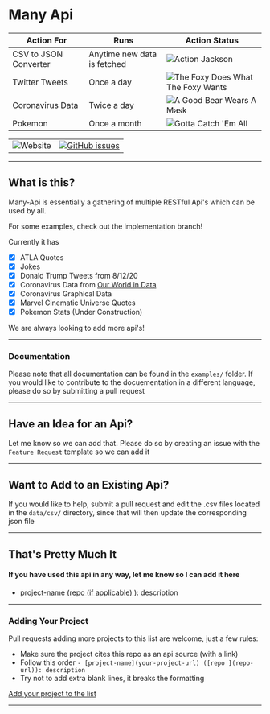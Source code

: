 # Many Api

| Action For | Runs | Action Status |
| --- | --- | --- |
| CSV to JSON Converter | Anytime new data is fetched | ![Action Jackson](https://github.com/Maanuj-Vora/Many-Api/workflows/Action%20Jackson/badge.svg) |
| Twitter Tweets | Once a day | ![The Foxy Does What The Foxy Wants](https://github.com/Maanuj-Vora/Many-Api/workflows/The%20Foxy%20Does%20What%20The%20Foxy%20Wants/badge.svg) |
| Coronavirus Data | Twice a day | ![A Good Bear Wears A Mask](https://github.com/Maanuj-Vora/Many-Api/workflows/A%20Good%20Bear%20Wears%20A%20Mask/badge.svg) |
| Pokemon | Once a month | ![Gotta Catch 'Em All](https://github.com/Maanuj-Vora/Many-Api/workflows/Gotta%20Catch%20'Em%20All/badge.svg)


| | |
| --- | --- |
| ![Website](https://img.shields.io/website?down_color=red&down_message=Api%20Is%20Offline&style=for-the-badge&up_message=Api%20Is%20Online&url=https%3A%2F%2Fmany-api.vercel.app%2F) | [![GitHub issues](https://img.shields.io/github/issues/Maanuj-Vora/Many-Api?style=for-the-badge)](https://github.com/Maanuj-Vora/Many-Api/issues) |

---

## What is this?

Many-Api is essentially a gathering of multiple RESTful Api's which can be used by all.

For some examples, check out the implementation branch!

Currently it has

* [x] ATLA Quotes
* [x] Jokes
* [x] Donald Trump Tweets from 8/12/20
* [x] Coronavirus Data from [Our World in Data](https://ourworldindata.org/coronavirus)
* [x] Coronavirus Graphical Data
* [x] Marvel Cinematic Universe Quotes
* [x] Pokemon Stats (Under Construction)

We are always looking to add more api's!

---

### Documentation

Please note that all documentation can be found in the `examples/` folder. If you would like to contribute to the docuementation in a different language, please do so by submitting a pull request

---

## Have an Idea for an Api?

Let me know so we can add that. Please do so by creating an issue with the `Feature Request` template so we can add it

---

## Want to Add to an Existing Api?

If you would like to help, submit a pull request and edit the .csv files located in the `data/csv/` directory, since that will then update the corresponding json file

---

## That's Pretty Much It

#### If you have used this api in any way, let me know so I can add it here

* [project-name](your-project-url) ([repo (if applicable) ](repo-url)): description

---

### Adding Your Project

Pull requests adding more projects to this list are welcome, just a few rules:

* Make sure the project cites this repo as an api source (with a link) 
* Follow this order `- [project-name](your-project-url) ([repo ](repo-url)): description`
* Try not to add extra blank lines, it breaks the formatting

 [Add your project to the list](https://github.com/Maanuj-Vora/Many-Api/edit/master/README.md)

---
